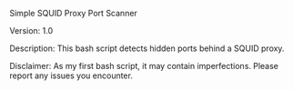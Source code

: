 Simple SQUID Proxy Port Scanner

Version: 1.0

Description: This bash script detects hidden ports behind a SQUID proxy.

Disclaimer: As my first bash script, it may contain imperfections.
Please report any issues you encounter.
